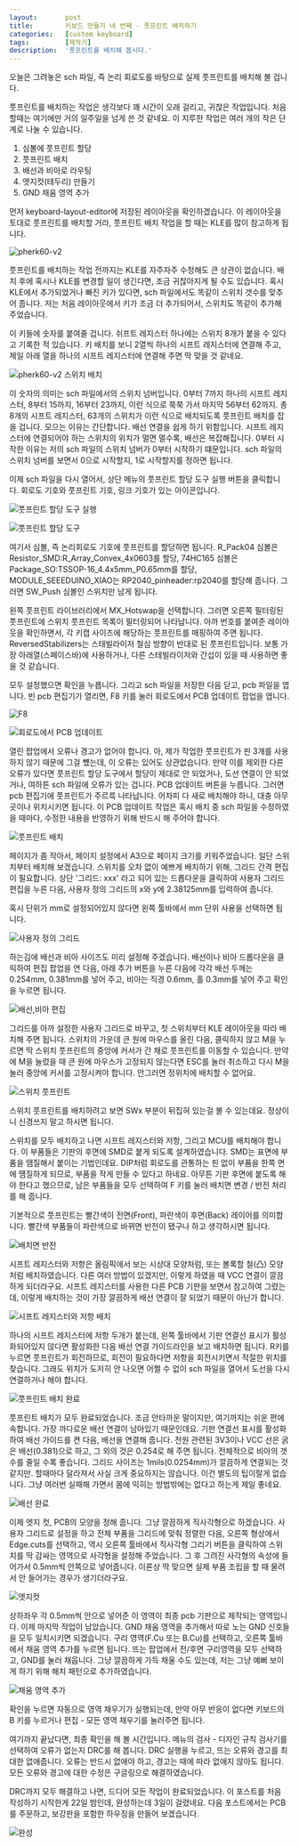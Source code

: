 ```yaml
---
layout:       post
title:        키보드 만들기 네 번째 - 풋프린트 배치하기
categories:   [custom keyboard]
tags:         [제작기]
description:  '풋프린트를 배치해 봅시다.'
---
```


오늘은 그려놓은 sch 파일, 즉 논리 회로도를 바탕으로 실제 풋프린트를 배치해 볼 겁니다.

풋프린트를 배치하는 작업은 생각보다 꽤 시간이 오래 걸리고, 귀찮은 작업입니다. 처음 할때는 여기에만 거의 일주일을 넘게 쓴 것 같네요. 이 지루한 작업은 여러 개의 작은 단계로 나눌 수 있습니다.

1. 심볼에 풋프린트 할당
2. 풋프린트 배치
3. 배선과 비아로 라우팅
4. 엣지컷(테두리) 만들기
5. GND 채움 영역 추가

먼저 keyboard-layout-editor에 저장된 레이아웃을 확인하겠습니다. 이 레이아웃을 토대로 풋프린트를 배치할 거라, 풋프린트 배치 작업을 할 때는 KLE를 많이 참고하게 됩니다.

![pherk60-v2](https://user-images.githubusercontent.com/38902150/233842562-b8f31508-1192-4893-95cb-98e38115ea19.png)

풋프린트를 배치하는 작업 전까지는 KLE를 자주자주 수정해도 큰 상관이 없습니다. 배치 후에 혹시나 KLE를 변경할 일이 생긴다면, 조금 귀찮아지게 될 수도 있습니다. 혹시 KLE에서 추가되었거나 빠진 키가 있다면, sch 파일에서도 똑같이 스위치 갯수를 맞추어 줍니다. 저는 처음 레이아웃에서 키가 조금 더 추가되어서, 스위치도 똑같이 추가해 주었습니다.

이 키들에 숫자를 붙여줄 겁니다. 쉬프트 레지스터 하나에는 스위치 8개가 붙을 수 있다고 기록한 적 있습니다. 키 배치를 보니 2열씩 하나의 시프트 레지스터에 연결해 주고, 제일 아래 열을 하나의 시프트 레지스터에 연결해 주면 딱 맞을 것 같네요.

![pherk60-v2 스위치 배치](https://user-images.githubusercontent.com/38902150/233846261-4d4a27d5-ceb8-4b38-a04f-44f33e8361d8.png)

이 숫자의 의미는 sch 파일에서의 스위치 넘버입니다. 0부터 7까지 하나의 시프트 레지스터, 8부터 15까지, 16부터 23까지, 이런 식으로 쭉쭉 가서 마지막 56부터 62까지. 총 8개의 시프트 레지스터, 63개의 스위치가 이런 식으로 배치되도록 풋프린트 배치를 잡을 겁니다. 모으는 이유는 간단합니다. 배선 연결을 쉽게 하기 위함입니다. 시프트 레지스터에 연결되어야 하는 스위치의 위치가 멀면 멀수록, 배선은 복잡해집니다. 0부터 시작한 이유는 저의 sch 파일의 스위치 넘버가 0부터 시작하기 떄문입니다. sch 파일의 스위치 넘버를 보면서 0으로 시작할지, 1로 시작할지를 정하면 됩니다.

이제 sch 파일을 다시 열어서, 상단 메뉴의 풋프린트 할당 도구 실행 버튼을 클릭합니다. 회로도 기호와 풋프린트 기호, 링크 기호가 있는 아이콘입니다.

![풋프린트 할당 도구 실행](https://user-images.githubusercontent.com/38902150/233942543-bbcab2fd-5857-49f7-a202-e2e28f54dea1.png)

![풋프린트 할당 도구](https://user-images.githubusercontent.com/38902150/233943417-e9c9aa12-f6a3-45a5-a174-757bb8774936.png)

여기서 심볼, 즉 논리회로도 기호에 풋프린트를 할당하면 됩니다. R_Pack04 심볼은 Resistor_SMD:R_Array_Convex_4x0603를 할당, 74HC165 심볼은 Package_SO:TSSOP-16_4.4x5mm_P0.65mm를 할당, MODULE_SEEEDUINO_XIAO는 RP2040_pinheader:rp2040를 할당해 줍니다. 그러면 SW_Push 심볼인 스위치만 남게 됩니다.

왼쪽 풋프린트 라이브러리에서 MX_Hotswap을 선택합니다. 그러면 오른쪽 필터링된 풋프린트에 스위치 풋프린트 목록이 필터링되어 나타납니다. 아까 번호를 붙여준 레이아웃을 확인하면서, 각 키캡 사이즈에 해당하는 풋프린트를 매핑하여 주면 됩니다. ReversedStabilizers는 스태빌라이저 철심 방향이 반대로 된 풋프린트입니다. 보통 가장 아래열(스페이스바)에 사용하거나, 다른 스테빌라이저와 간섭이 있을 때 사용하면 좋을 것 같습니다.

모두 설정했으면 확인을 누릅니다. 그리고 sch 파일을 저장한 다음 닫고, pcb 파일을 엽니다. 빈 pcb 편집기가 열리면, F8 키를 눌러 회로도에서 PCB 업데이트 팝업을 엽니다.

![F8](https://user-images.githubusercontent.com/38902150/233947586-06b4376d-2b29-4cf1-814e-e8fff96e1351.png)

![회로도에서 PCB 업데이트](https://user-images.githubusercontent.com/38902150/233947726-f778c384-c408-45ad-b947-02b27cc20e58.png)

열린 팝업에서 오류나 경고가 없어야 합니다. 아, 제가 작업한 풋프린트가 핀 3개를 사용하지 않기 때문에 그걸 뻈는데, 이 오류는 있어도 상관없습니다. 만약 이를 제외한 다른 오류가 있다면 풋프린트 할당 도구에서 할당이 제대로 안 되었거나, 도선 연결이 안 되었거나, 여하튼 sch 파일에 오류가 있는 겁니다. PCB 업데이트 버튼을 누릅니다. 그러면 pcb 편집기에 풋프린트가 주르륵 나타납니다. 어차피 다 새로 배치해야 하니, 대충 아무 곳이나 위치시키면 됩니다. 이 PCB 업데이트 작업은 혹시 배치 중 sch 파일을 수정하였을 때마다, 수정한 내용을 반영하기 위해 반드시 해 주어야 합니다.

![풋프린트 배치](https://user-images.githubusercontent.com/38902150/233948734-0253a8df-e811-4f11-9bf4-e42d420ce3a4.png)

페이지가 좀 작아서, 페이지 설정에서 A3으로 페이지 크기를 키워주었습니다. 일단 스위치부터 배치해 보겠습니다. 스위치를 오차 없이 예쁘게 배치하기 위해, 그리드 간격 편집이 필요합니다. 상단 '그리드: xxx' 라고 되어 있는 드롭다운을 클릭하여 사용자 그리드 편집을 누른 다음, 사용자 정의 그리드의 x와 y에 2.38125mm를 입력하여 줍니다.

혹시 단위가 mm로 설정되어있지 않다면 왼쪽 툴바에서 mm 단위 사용을 선택하면 됩니다.

![사용자 정의 그리드](https://user-images.githubusercontent.com/38902150/233949630-9f24583f-99df-40af-ad7d-5fc861bebec2.png)

하는김에 배선과 비아 사이즈도 미리 설정해 주겠습니다. 배선이나 비아 드롭다운을 클릭하여 편집 팝업을 연 다음, 아래 추가 버튼을 누른 다음에 각각 배선 두께는 0.254mm, 0.381mm를 넣어 주고, 비아는 직경 0.6mm, 홀 0.3mm를 넣어 주고 확인을 누르면 됩니다.

![배선,비아 편집](https://user-images.githubusercontent.com/38902150/233949848-4558d789-b39e-4f85-9c8a-bd2299c7de9b.png)

그리드를 아까 설정한 사용자 그리드로 바꾸고, 첫 스위치부터 KLE 레이아웃을 따라 배치해 주면 됩니다. 스위치의 가운데 큰 원에 마우스를 올린 다음, 클릭하지 않고 M을 누르면 딱 스위치 풋프린트의 중앙에 커서가 간 채로 풋프린트를 이동할 수 있습니다. 만약에 M을 눌렀을 때 큰 원에 마우스가 고정되지 않는다면 ESC를 눌러 취소하고 다시 M을 눌러 중앙에 커서를 고정시켜야 합니다. 안그러면 정위치에 배치할 수 없어요.

![스위치 풋프린트](https://user-images.githubusercontent.com/38902150/233954453-f02efeb8-39b9-4597-adc5-47420ff54d3b.png)

스위치 풋프린트를 배치하려고 보면 SWx 부분이 뒤집혀 있는걸 볼 수 있는데요. 정상이니 신경쓰지 말고 하시면 됩니다.

스위치를 모두 배치하고 나면 시프트 레지스터와 저항, 그리고 MCU를 배치해야 합니다. 이 부품들은 기판의 후면에 SMD로 붙게 되도록 설계하였습니다. SMD는 표면에 부품을 땜질해서 붙이는 기법인데요. DIP처럼 회로도를 관통하는 핀 없이 부품을 한쪽 면에 떔질하게 되므로, 부품을 작게 만들 수 있다고 하네요. 아무튼 기판 후면에 붙도록 해야 한다고 했으므로, 남은 부품들을 모두 선택하여 F 키를 눌러 배치면 변경 / 반전 처리를 해 줍니다.

기본적으로 풋프린트는 빨간색이 전면(Front), 파란색이 후면(Back) 레이어를 의미합니다. 빨간색 부품들이 파란색으로 바뀌면 반전이 됐구나 하고 생각하시면 됩니다.

![배치면 반전](https://user-images.githubusercontent.com/38902150/233955901-d9dc51cb-b833-4893-acfc-610bc31fdd7f.png)

시프트 레지스터와 저항은 올림픽에서 보는 시상대 모양처럼, 또는 볼록할 철(凸) 모양처럼 배치하였습니다. 다른 여러 방법이 있겠지만, 이렇게 하였을 때 VCC 연결이 깔끔하게 되더라구요. 시프트 레지스터를 사용한 다른 PCB 기판을 보면서 참고하여 그렸는데, 이렇게 배치하는 것이 가장 깔끔하게 배선 연결이 잘 되었기 때문이 아닌가 합니다. 

![시프트 레지스터와 저항 배치](https://user-images.githubusercontent.com/38902150/233968095-7ad1edf4-78b5-496d-8b41-a239347c36c5.png)

하나의 시프트 레지스터에 저항 두개가 붙는데, 왼쪽 툴바에서 기판 연결선 표시가 활성화되어있지 않다면 활성화한 다음 배선 연결 가이드라인을 보고 배치하면 됩니다. R키를 누르면 풋프린트가 회전하므로, 회전이 필요하다면 저항을 회전시키면서 적절한 위치를 찾습니다. 그래도 위치가 도저히 안 나오면 어쩔 수 없이 sch 파일을 열어서 도선을 다시 연결하거나 해야 합니다.

![풋프린트 배치 완료](https://user-images.githubusercontent.com/38902150/233967738-00d3b6f9-d4b2-47f1-b786-87551382fec0.png)

풋프린트 배치가 모두 완료되었습니다. 조금 안타까운 말이지만, 여기까지는 쉬운 편에 속합니다. 가장 까다로운 배선 연결이 남아있기 때문인데요. 기판 연결선 표시를 활성화하여 배선 가이드를 켠 다음, 배선을 연결해 줍니다. 전원 관련된 3V3이나 VCC 선은 굵은 배선(0.381)으로 하고, 그 외의 것은 0.254로 해 주면 됩니다. 전체적으로 비아의 갯수를 줄일 수록 좋습니다. 그리드 사이즈는 1mils(0.0254mm)가 깔끔하게 연결되는 것 같지만. 할때마다 달라져서 사실 크게 중요하지는 않습니다. 이건 별도의 팁이랄게 없습니다. 그냥 여러번 실패해 가면서 몸에 익히는 방법밖에는 없다고 하는게 제일 좋네요.

![배선 완료](https://user-images.githubusercontent.com/38902150/234171378-1fa69567-af0a-4461-82c1-42ec4249f85c.png)

이제 엣지 컷, PCB의 모양을 정해 줍니다. 그냥 깔끔하게 직사각형으로 하겠습니다. 사용자 그리드로 설정을 하고 전체 부품을 그리드에 맞춰 정렬한 다음, 오른쪽 형상에서 Edge.cuts를 선택하고, 역시 오른쪽 툴바에서 직사각형 그리기 버튼을 클릭하여 스위치를 딱 감싸는 영역으로 사각형을 설정해 주었습니다. 그 후 그려진 사각형의 속성에 들어가서 0.5mm씩 안쪽으로 넣어줍니다. 이론상 딱 맞으면 실제 부품 조립을 할 때 물려서 안 들어가는 경우가 생기더라구요.

![엣지컷](https://user-images.githubusercontent.com/38902150/234171714-0ff81dd9-6bac-475e-9703-1738eb4ad0ab.png)

상하좌우 각 0.5mm씩 안으로 넣어준 이 영역이 최종 pcb 기판으로 제작되는 영역입니다. 이제 마지막 작업이 남았습니다. GND 채움 영역을 추가해서 따로 노는 GND 신호들을 모두 일치시키면 되겠습니다. 구리 영역(F.Cu 또는 B.Cu)를 선택하고, 오른쪽 툴바에서 채움 영역 추가를 누르면 됩니다. 뜨는 팝업에서 전/후면 구리영역을 모두 선택하고, GND를 눌러 채웁니다. 그냥 깔끔하게 가득 채울 수도 있는데, 저는 그냥 예뻐 보이게 하기 위해 해치 패턴으로 추가하였습니다. 

![채움 영역 추가](https://user-images.githubusercontent.com/38902150/234172525-48f8c3a9-d01d-45f4-ae61-8834691641fe.png)

확인을 누르면 자동으로 영역 채우기가 실행되는데, 만약 아무 반응이 없다면 키보드의 B 키를 누르거나 편집 - 모든 영역 채우기를 눌러주면 됩니다.

여기까지 끝났다면, 최종 확인을 해 볼 시간입니다. 메뉴의 검사 - 디자인 규칙 검사기를 선택하여 오류가 없는지 DRC를 해 봅니다. DRC 실행을 누르고, 뜨는 오류와 경고를 최대한 없애줍니다. 오류는 반드시 없애야 하고, 경고는 때에 따라 없애지 않아도 됩니다. 모든 오류와 경고에 대한 수정은 구글링으로 해결하였습니다.

DRC까지 모두 해결하고 나면, 드디어 모든 작업이 완료되었습니다. 이 포스트를 처음 작성하기 시작한게 22일 밤인데, 완성하는데 3일이 걸렸네요. 다음 포스트에서는 PCB를 주문하고, 보강판을 포함한 하우징을 만들어 보겠습니다.

![완성](https://user-images.githubusercontent.com/38902150/234176272-483412cb-9068-4451-bdf8-3f96abd8c605.png)
